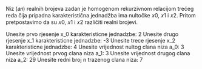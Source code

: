 
Niz (𝑎𝑛) realnih brojeva zadan je homogenom rekurzivnom relacijom trećeg reda čija pripadna karakteristična jednadžba ima nultočke 𝑥0, 𝑥1 i 𝑥2. Pritom pretpostavimo da su 𝑥0, 𝑥1 i 𝑥2 različiti realni brojevi.

Unesite prvo rjesenje x_0 karakteristicne jednadzbe: 2
Unesite drugo rjesenje x_1 karakteristicne jednadzbe: -3
Unesite trece rjesenje x_2 karakteristicne jednadzbe: 4
Unesite vrijednost nultog clana niza a_0: 3
Unesite vrijednost prvog clana niza a_1: 3
Unesite vrijednost drugog clana niza a_2: 29
Unesite redni broj n trazenog clana niza: 7
